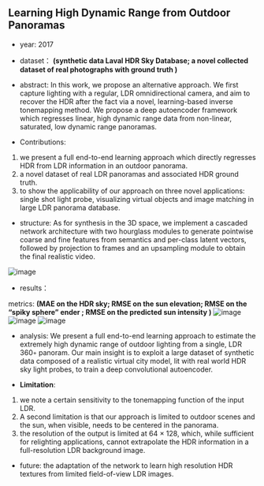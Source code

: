 ## Learning High Dynamic Range from Outdoor Panoramas

- year: 2017

- dataset：  **(synthetic data Laval HDR Sky Database; a novel collected dataset of real photographs with ground truth )**  

- abstract: In this work, we propose an alternative approach. We first capture lighting with a regular, LDR omnidirectional camera, and aim to recover the HDR after the fact via a novel, learning-based inverse tonemapping method. We propose a deep autoencoder framework which regresses linear, high dynamic range data from non-linear, saturated, low dynamic range panoramas. 
<!-- ![image](https://github.com/VLISLAB/360-DL-Survey/blob/main/Images/LHDRabstract.png) -->

- Contributions:
1) we present a full end-to-end learning approach which directly regresses HDR from LDR information in an outdoor panorama.
2) a novel dataset of real LDR panoramas and associated HDR ground truth.
3) to show the applicability of our approach on three novel applications: single shot light probe, visualizing virtual objects and image matching in large LDR panorama database.

- structure: As for synthesis in the 3D space, we implement a cascaded network architecture with two hourglass modules to generate pointwise coarse and fine features from semantics and per-class latent vectors, followed by projection to frames and an upsampling module to obtain the final realistic video.

![image](https://github.com/VLISLAB/360-DL-Survey/blob/main/Images/LHDRabstract.png)

- results：

metrics: **(MAE on the HDR sky; RMSE on the sun elevation;  RMSE on the “spiky sphere” ender ; RMSE on the predicted sun intensity )**
![image](https://github.com/VLISLAB/360-DL-Survey/blob/main/Images/LHDRresult.png)
![image](https://github.com/VLISLAB/360-DL-Survey/blob/main/Images/LHDRresult1.png)
![image](https://github.com/VLISLAB/360-DL-Survey/blob/main/Images/LHDRresult2.png)

- analysis:  We present a full end-to-end learning approach to estimate the extremely high dynamic range of outdoor lighting from a single, LDR 360◦ panoram. Our main insight is to exploit a large dataset of synthetic data composed of a realistic virtual city model, lit with real world HDR sky light probes, to train a deep convolutional autoencoder. 

- **Limitation**: 
1) we note a certain sensitivity to the tonemapping function of the input LDR.
2) A second limitation is that our approach is limited to outdoor scenes and the sun, when visible, needs to be centered in the panorama.
3) the resolution of the output is limited at 64 × 128, which, while sufficient for relighting applications, cannot extrapolate the HDR information in a full-resolution LDR background image.

- future: the adaptation of the network to learn high resolution HDR textures from limited field-of-view LDR images.
